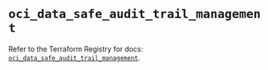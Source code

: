 # `oci_data_safe_audit_trail_management`

Refer to the Terraform Registry for docs: [`oci_data_safe_audit_trail_management`](https://registry.terraform.io/providers/oracle/oci/6.18.0/docs/resources/data_safe_audit_trail_management).
